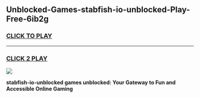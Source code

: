 
## Unblocked-Games-stabfish-io-unblocked-Play-Free-6ib2g
<h3>
<a href="https://premium76.site?title=stabfish-io-unblocked&ref=18A1">CLICK TO PLAY</a></h3>
<hr>

<h3>
<a href="https://premium76.site?title=stabfish-io-unblocked&ref=18A1">CLICK 2 PLAY</a>
  
</h3>

<a href="https://premium76.site?title=stabfish-io-unblocked&ref=18A1"><img src="https://clearcache.store/games.png"></a>


**stabfish-io-unblocked games unblocked: Your Gateway to Fun and Accessible Online Gaming**
